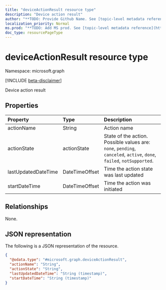 ```yaml
---
title: "deviceActionResult resource type"
description: "Device action result"
author: "**TODO: Provide Github Name. See [topic-level metadata reference](https://msgo.azurewebsites.net/add/document/guidelines/metadata.html#topic-level-metadata)**"
localization_priority: Normal
ms.prod: "**TODO: Add MS prod. See [topic-level metadata reference](https://msgo.azurewebsites.net/add/document/guidelines/metadata.html#topic-level-metadata)**"
doc_type: resourcePageType
---
```


# deviceActionResult resource type

Namespace: microsoft.graph

[!INCLUDE [beta-disclaimer](../../includes/beta-disclaimer.md)]

Device action result

## Properties
|Property|Type|Description|
|:---|:---|:---|
|actionName|String|Action name|
|actionState|actionState|State of the action. Possible values are: `none`, `pending`, `canceled`, `active`, `done`, `failed`, `notSupported`.|
|lastUpdatedDateTime|DateTimeOffset|Time the action state was last updated|
|startDateTime|DateTimeOffset|Time the action was initiated|

## Relationships
None.

## JSON representation
The following is a JSON representation of the resource.
<!-- {
  "blockType": "resource",
  "@odata.type": "microsoft.graph.deviceActionResult"
}
-->
``` json
{
  "@odata.type": "#microsoft.graph.deviceActionResult",
  "actionName": "String",
  "actionState": "String",
  "lastUpdatedDateTime": "String (timestamp)",
  "startDateTime": "String (timestamp)"
}
```

